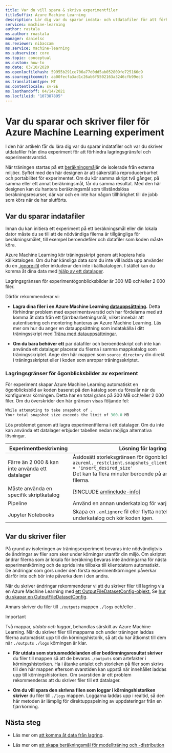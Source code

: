 ```yaml
---
title: Var du vill spara & skriva experimentfiler
titleSuffix: Azure Machine Learning
description: Lär dig var du sparar indata- och utdatafiler för att förhindra lagringsbegränsningar och svarstider för experiment.
services: machine-learning
author: rastala
ms.author: roastala
manager: danielsc
ms.reviewer: nibaccam
ms.service: machine-learning
ms.subservice: core
ms.topic: conceptual
ms.custom: how-to
ms.date: 03/10/2020
ms.openlocfilehash: 59955b291ce706a77d0dd5ab052809fe725166d9
ms.sourcegitcommit: aa00fecfa3ad1c26ab6f5502163a3246cfb99ec3
ms.translationtype: MT
ms.contentlocale: sv-SE
ms.lasthandoff: 04/14/2021
ms.locfileid: "107387895"
---
```

# <a name="where-to-save-and-write-files-for-azure-machine-learning-experiments"></a>Var du sparar och skriver filer för Azure Machine Learning experiment


I den här artikeln får du lära dig var du sparar indatafiler och var du skriver utdatafiler från dina experiment för att förhindra lagringsgränsfel och experimentsvarstid.

När träningen startas på ett [beräkningsmål](concept-compute-target.md)är de isolerade från externa miljöer. Syftet med den här designen är att säkerställa reproducerbarhet och portabilitet för experimentet. Om du kör samma skript två gånger, på samma eller ett annat beräkningsmål, får du samma resultat. Med den här designen kan du hantera beräkningsmål som tillståndslösa beräkningsresurser, där var och en inte har någon tillhörighet till de jobb som körs när de har slutförts.

## <a name="where-to-save-input-files"></a>Var du sparar indatafiler

Innan du kan initiera ett experiment på ett beräkningsmål eller din lokala dator måste du se till att de nödvändiga filerna är tillgängliga för beräkningsmålet, till exempel beroendefiler och datafiler som koden måste köra.

Azure Machine Learning kör träningsskript genom att kopiera hela källkatalogen. Om du har känsliga data som du inte vill ladda upp använder du en [.ignore-fil](how-to-save-write-experiment-files.md#storage-limits-of-experiment-snapshots) eller inkluderar den inte i källkatalogen. I stället kan du komma åt dina data med [hjälp av ett datalager](/python/api/azureml-core/azureml.data).

Lagringsgränsen för experimentögonblicksbilder är 300 MB och/eller 2 000 filer.

Därför rekommenderar vi:

* **Lagra dina filer i en Azure Machine Learning [datauppsättning](/python/api/azureml-core/azureml.data).** Detta förhindrar problem med experimentsvarstid och har fördelarna med att komma åt data från ett fjärrbearbetningsmål, vilket innebär att autentisering och montering hanteras av Azure Machine Learning. Läs mer om hur du anger en datauppsättning som indatakälla i ditt träningsskript med [Träna med datauppsättningar](how-to-train-with-datasets.md).

* **Om du bara behöver ett** par datafiler och beroendeskript och inte kan använda ett datalager placerar du filerna i samma mappkatalog som träningsskriptet. Ange den här mappen som `source_directory` din direkt i träningsskriptet eller i koden som anropar träningsskriptet.

<a name="limits"></a>

### <a name="storage-limits-of-experiment-snapshots"></a>Lagringsgränser för ögonblicksbilder av experiment

För experiment skapar Azure Machine Learning automatiskt en ögonblicksbild av koden baserat på den katalog som du föreslår när du konfigurerar körningen. Detta har en total gräns på 300 MB och/eller 2 000 filer. Om du överskrider den här gränsen visas följande fel:

```Python
While attempting to take snapshot of .
Your total snapshot size exceeds the limit of 300.0 MB
```

Lös problemet genom att lagra experimentfilerna i ett datalager. Om du inte kan använda ett datalager erbjuder tabellen nedan möjliga alternativa lösningar.

&nbsp;Experimentbeskrivning|Lösning för lagringsgräns
---|---
Färre än 2 000 & kan inte använda ett datalager| Åsidosätt storleksgränsen för ögonblicksbilder med <br> `azureml._restclient.snapshots_client.SNAPSHOT_MAX_SIZE_BYTES = 'insert_desired_size'`<br> Det kan ta flera minuter beroende på antalet och storleken på filerna.
Måste använda en specifik skriptkatalog| [!INCLUDE [amlinclude-info](../../includes/machine-learning-amlignore-gitignore.md)]
Pipeline|Använd en annan underkatalog för varje steg
Jupyter Notebooks| Skapa en `.amlignore` fil eller flytta notebook-filen till en ny, tom underkatalog och kör koden igen.

## <a name="where-to-write-files"></a>Var du skriver filer

På grund av isoleringen av träningsexperiment bevaras inte nödvändigtvis de ändringar av filer som sker under körningar utanför din miljö. Om skriptet ändrar filerna som är lokala för beräkning bevaras inte ändringarna för nästa experimentkörning och de sprids inte tillbaka till klientdatorn automatiskt. De ändringar som görs under den första experimentkörningen påverkar därför inte och bör inte påverka dem i den andra.

När du skriver ändringar rekommenderar vi att du skriver filer till lagring via en Azure Machine Learning med [ett OutputFileDatasetConfig-objekt.](/python/api/azureml-core/azureml.data.output_dataset_config.outputfiledatasetconfig) Se [hur du skapar en OutputFileDatasetConfig](how-to-train-with-datasets.md#where-to-write-training-output).

Annars skriver du filer till `./outputs` mappen `./logs` och/eller .

>[!Important]
> Två mappar, *utdata och* *loggar*, behandlas särskilt av Azure Machine Learning. När du skriver filer till mapparna och under träningen laddas filerna automatiskt upp till din körningshistorik, så att du har åtkomst till dem när `./outputs` `./logs` körningen är klar.

* **För utdata som statusmeddelanden eller bedömningsresultat skriver** du filer till mappen så att de bevaras `./outputs` som artefakter i körningshistoriken. Ha i åtanke antalet och storleken på filer som skrivs till den här mappen eftersom svarstiden kan uppstå när innehållet laddas upp till körningshistoriken. Om svarstiden är ett problem rekommenderas att du skriver filer till ett datalager.

* **Om du vill spara den skrivna filen som loggar i körningshistoriken skriver** du filer till `./logs` mappen. Loggarna laddas upp i realtid, så den här metoden är lämplig för direktuppspelning av uppdateringar från en fjärrkörning.

## <a name="next-steps"></a>Nästa steg

* Läs mer om [att komma åt data från lagring](how-to-access-data.md).

* Läs mer om [att skapa beräkningsmål för modellträning och -distribution](how-to-create-attach-compute-studio.md)